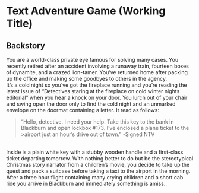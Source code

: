# Text Adventure Game (Working Title)

## Backstory
You are a world-class private eye famous for solving many cases. You recently retired after an accident involving a runaway train, fourteen boxes of dynamite, and a crazed lion-tamer. You’ve returned home after packing up the office and making some goodbyes to others in the agency.<br>
It’s a cold night so you’ve got the fireplace running and you’re reading the latest issue of “Detectives staring at the fireplace on cold winter nights editorial” when you hear a knock on your door. You lurch out of your chair and swing open the door only to find the cold night and an unmarked envelope on the doormat containing a letter. It read as follows:
>“Hello, detective. I need your help. Take this key to the bank in Blackburn and open lockbox #173. I’ve enclosed a plane ticket to the >airport just an hour’s drive out of town.”
>-Signed NTV
<br>
Inside is a plain white key with a stubby wooden handle and a first-class ticket departing tomorrow. With nothing better to do but be the stereotypical Christmas story narrator from a children’s movie, you decide to take up the quest and pack a suitcase before taking a taxi to the airport in the morning.
<br>
After a three hour flight containing many crying children and a short cab ride you arrive in Blackburn and immediately something is amiss..

